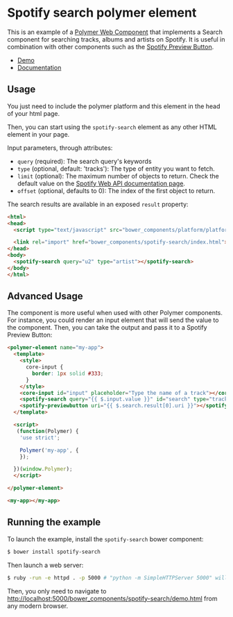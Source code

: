 # Spotify search polymer element

This is an example of a [Polymer Web Component](http://www.polymer-project.org) that implements a Search component for searching tracks, albums and artists on Spotify. It is useful in combination with other components such as the [Spotify Preview Button](https://github.com/rafeca/spotify-previewbutton).

- [Demo](http://jmperezperez.com/spotify-search/spotify-search/demo.html)
- [Documentation](http://jmperezperez.com/spotify-search/spotify-search/)

## Usage

You just need to include the polymer platform and this element in the head of
your html page.

Then, you can start using the `spotify-search` element as any other HTML element
in your page.

Input parameters, through attributes:

- `query` (required): The search query's keywords
- `type` (optional, default: 'tracks'): The type of entity you want to fetch.
- `limit` (optional): The maximum number of objects to return. Check the default value on the [Spotify Web API documentation page](https://developer.spotify.com/web-api/search-item/).
- `offset` (optional, defaults to 0): The index of the first object to return.

The search results are available in an exposed `result` property:

```html
<html>
<head>
  <script type="text/javascript" src="bower_components/platform/platform.js"></script>

  <link rel="import" href="bower_components/spotify-search/index.html">
</head>
<body>
  <spotify-search query="u2" type="artist"></spotify-search>
</body>
</html>
```

## Advanced Usage

The component is more useful when used with other Polymer components. For instance, you could render an input element that will send the value to the component. Then, you can take the output and pass it to a Spotify Preview Button:

```html
<polymer-element name="my-app">
  <template>
    <style>
      core-input {
        border: 1px solid #333;
      }
    </style>
    <core-input id="input" placeholder="Type the name of a track"></core-input>
    <spotify-search query="{{ $.input.value }}" id="search" type="track"></spotify-search>
    <spotify-previewbutton uri="{{ $.search.result[0].uri }}"></spotify-previewbutton>
  </template>

  <script>
   (function(Polymer) {
    'use strict';

    Polymer('my-app', {
    });

  })(window.Polymer);
  </script>

</polymer-element>

<my-app></my-app>
```

## Running the example

To launch the example, install the `spotify-search` bower component:

```sh
$ bower install spotify-search
```

Then launch a web server:

```sh
$ ruby -run -e httpd . -p 5000 # "python -m SimpleHTTPServer 5000" will also do the trick
```

Then, you only need to navigate to [http://localhost:5000/bower_components/spotify-search/demo.html](http://localhost:5000/bower_components/spotify-search/demo.html) from any modern browser.
